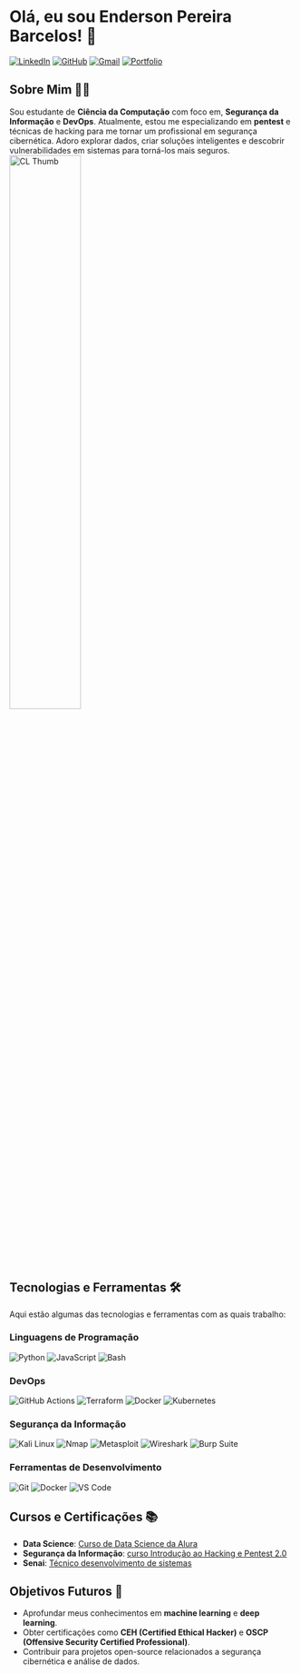 # Olá, eu sou Enderson Pereira Barcelos! 👋

[![LinkedIn](https://img.shields.io/badge/LinkedIn-0077B5?style=for-the-badge&logo=linkedin&logoColor=white)](https://www.linkedin.com/in/enderson-pereira-barcelos-15949518b/)
[![GitHub](https://img.shields.io/badge/GitHub-100000?style=for-the-badge&logo=github&logoColor=white)](https://github.com/EndersonpereiraBarcelos)
[![Gmail](https://img.shields.io/badge/Gmail-D14836?style=for-the-badge&logo=gmail&logoColor=white)](endersonpb0@gmail.com)
[![Portfolio](https://img.shields.io/badge/Portfolio-%23000000.svg?style=for-the-badge&logo=firefox&logoColor=white)](https://endersonpb.vercel.app/)

## Sobre Mim 👨‍💻

Sou estudante de **Ciência da Computação** com foco em, **Segurança da Informação** e **DevOps**. Atualmente, estou me especializando em **pentest** e técnicas de hacking para me tornar um profissional em segurança cibernética. Adoro explorar dados, criar soluções inteligentes e descobrir vulnerabilidades em sistemas para torná-los mais seguros.
 <img src="https://i.imgur.com/YKjM0ap.gif" alt="CL Thumb" border="0" width="50%" >

## Tecnologias e Ferramentas 🛠️

Aqui estão algumas das tecnologias e ferramentas com as quais trabalho:

### Linguagens de Programação
![Python](https://img.shields.io/badge/Python-3776AB?style=for-the-badge&logo=python&logoColor=white)
![JavaScript](https://img.shields.io/badge/JavaScript-F7DF1E?style=for-the-badge&logo=javascript&logoColor=black)
![Bash](https://img.shields.io/badge/Bash-4EAA25?style=for-the-badge&logo=gnu-bash&logoColor=white)

<!-- ### Data Science
![Pandas](https://img.shields.io/badge/Pandas-150458?style=for-the-badge&logo=pandas&logoColor=white)
![NumPy](https://img.shields.io/badge/NumPy-013243?style=for-the-badge&logo=numpy&logoColor=white)
![Matplotlib](https://img.shields.io/badge/Matplotlib-11557C?style=for-the-badge&logo=matplotlib&logoColor=white)
![Scikit-Learn](https://img.shields.io/badge/Scikit_Learn-F7931E?style=for-the-badge&logo=scikit-learn&logoColor=white) -->

### DevOps
![GitHub Actions](https://img.shields.io/badge/GitHub_Actions-2088FF?style=for-the-badge&logo=github-actions&logoColor=white)
![Terraform](https://img.shields.io/badge/Terraform-623CE4?style=for-the-badge&logo=terraform&logoColor=white)
![Docker](https://img.shields.io/badge/Docker-2496ED?style=for-the-badge&logo=docker&logoColor=white)
![Kubernetes](https://img.shields.io/badge/Kubernetes-326CE5?style=for-the-badge&logo=kubernetes&logoColor=white)

### Segurança da Informação
![Kali Linux](https://img.shields.io/badge/Kali_Linux-557C94?style=for-the-badge&logo=kali-linux&logoColor=white)
![Nmap](https://img.shields.io/badge/Nmap-0D9C00?style=for-the-badge&logo=nmap&logoColor=white)
![Metasploit](https://img.shields.io/badge/Metasploit-FF0000?style=for-the-badge&logo=metasploit&logoColor=white)
![Wireshark](https://img.shields.io/badge/Wireshark-1679A7?style=for-the-badge&logo=wireshark&logoColor=white)
![Burp Suite](https://img.shields.io/badge/Burp_Suite-FF6F61?style=for-the-badge)

### Ferramentas de Desenvolvimento
![Git](https://img.shields.io/badge/Git-F05032?style=for-the-badge&logo=git&logoColor=white)
![Docker](https://img.shields.io/badge/Docker-2496ED?style=for-the-badge&logo=docker&logoColor=white)
![VS Code](https://img.shields.io/badge/VS_Code-007ACC?style=for-the-badge&logo=visual-studio-code&logoColor=white)

<!-- ## Projetos em Destaque 🚀

Aqui estão alguns dos meus projetos mais relevantes:

### 1. [Análise de Dados de Vendas](https://github.com/seu-usuario/analise-dados-vendas)
- **Descrição**: Um projeto de análise exploratória de dados (EDA) utilizando Python, Pandas e Matplotlib para identificar tendências e insights em dados de vendas.
- **Tecnologias**: Python, Pandas, Matplotlib, Jupyter Notebook.

### 2. [Script de Automação de Pentest](https://github.com/seu-usuario/automacao-pentest)
- **Descrição**: Um script em Bash para automatizar varreduras de vulnerabilidades em redes e sistemas.
- **Tecnologias**: Bash, Nmap, Metasploit.

### 3. [Sistema de Detecção de Intrusão](https://github.com/seu-usuario/sistema-intrusao)
- **Descrição**: Um sistema básico de detecção de intrusão (IDS) desenvolvido em Python para monitorar tráfego de rede.
- **Tecnologias**: Python, Scapy, Wireshark. -->

## Cursos e Certificações 📚

- **Data Science**: [Curso de Data Science da Alura](https://www.alura.com.br)
- **Segurança da Informação**: [curso Introdução ao Hacking e Pentest 2.0](https://solyd.com.br/)
- **Senai**: [Técnico desenvolvimento de sistemas](https://www.udemy.com)

## Objetivos Futuros 🌟

- Aprofundar meus conhecimentos em **machine learning** e **deep learning**.
- Obter certificações como **CEH (Certified Ethical Hacker)** e **OSCP (Offensive Security Certified Professional)**.
- Contribuir para projetos open-source relacionados a segurança cibernética e análise de dados.

<!-- ![snake animation](https://github.com/EndersonpereiraBarcelos/EndersonpereiraBarcelos/blob/output/github-contribution-grid-snake2.svg) -->

<!-- ## Entre em Contato 📫

Se você quiser colaborar em algum projeto, discutir ideias ou apenas bater um papo, sinta-se à vontade para entrar em contato:


- **Email**: [endersonpb0@gmail.com](endersonpb0@gmail.com)
- **LinkedIn**: [EndersonpereiraBarcelos](https://www.linkedin.com/in/enderson-pereira-barcelos-15949518b/)
- **Portfolio**: [Meu Portfolio](https://endersonpb.vercel.app/) -->
